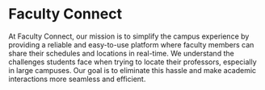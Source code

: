 # Faculty Connect

At Faculty Connect, our mission is to simplify the campus experience by providing a reliable and easy-to-use platform where faculty members can share their schedules and locations in real-time. We understand the challenges students face when trying to locate their professors, especially in large campuses. Our goal is to eliminate this hassle and make academic interactions more seamless and efficient.




